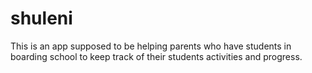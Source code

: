 # shuleni
This is an app supposed to be helping parents who have students in boarding school to keep track of their students activities and progress.


